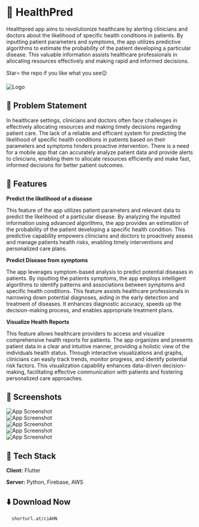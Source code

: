 
# 💊 HealthPred

Healthpred app aims to revolutionize healthcare by alerting clinicians and doctors about the likelihood of specific health conditions in patients. By inputting patient parameters and symptoms, the app utilizes predictive algorithms to estimate the probability of the patient developing a particular disease. This valuable information assists healthcare professionals in allocating resources effectively and making rapid and informed decisions.

Star⭐ the repo if you like what you see😉



![Logo](https://drive.google.com/uc?id=1bgBXpjGsF8PMeQGjSHqGQOnHj1QVry2p)


## 👋 Problem Statement 

In healthcare settings, clinicians and doctors often face challenges in effectively allocating resources and making timely decisions regarding patient care. The lack of a reliable and efficient system for predicting the likelihood of specific health conditions in patients based on their parameters and symptoms hinders proactive intervention. There is a need for a mobile app that can accurately analyze patient data and provide alerts to clinicians, enabling them to allocate resources efficiently and make fast, informed decisions for better patient outcomes.


## 🎨 Features

**Predict the likelihood of a disease**

This feature of the app utilizes patient parameters and relevant data to predict the likelihood of a particular disease. By analyzing the inputted information using advanced algorithms, the app provides an estimation of the probability of the patient developing a specific health condition. This predictive capability empowers clinicians and doctors to proactively assess and manage patients health risks, enabling timely interventions and personalized care plans.


**Predict Disease from symptoms**

The app leverages symptom-based analysis to predict potential diseases in patients. By inputting the patients symptoms, the app employs intelligent algorithms to identify patterns and associations between symptoms and specific health conditions. This feature assists healthcare professionals in narrowing down potential diagnoses, aiding in the early detection and treatment of diseases. It enhances diagnostic accuracy, speeds up the decision-making process, and enables appropriate treatment plans.


**Visualize Health Reports**

This feature allows healthcare providers to access and visualize comprehensive health reports for patients. The app organizes and presents patient data in a clear and intuitive manner, providing a holistic view of the individuals health status. Through interactive visualizations and graphs, clinicians can easily track trends, monitor progress, and identify potential risk factors. This visualization capability enhances data-driven decision-making, facilitating effective communication with patients and fostering personalized care approaches.


## 📱 Screenshots

![App Screenshot](https://drive.google.com/uc?id=1B1xR7z1mIFP8T0QFpc1dFtkWe_0YKAoH)  
![App Screenshot](https://drive.google.com/uc?id=1osUdMB_ef4Vpi6KhFPH6TsPj1lIYJI8r)  
![App Screenshot](https://drive.google.com/uc?id=13i4iXvggkIlTvKUcP3ppl2oS-wBJ6fy8)  
![App Screenshot](https://drive.google.com/uc?id=1gnF6gixlXPrDmiAmb4t4MaQpz1kAGlZo)  
![App Screenshot](https://drive.google.com/uc?id=1F3eI3dWiITv0TNXBiJ3Y9-d25pMB32gY)  


## 🧩 Tech Stack

**Client:** Flutter

**Server:** Python, Firebase, AWS


## ⬇️ Download Now

```web
  shorturl.at/ciAHN
```
    
